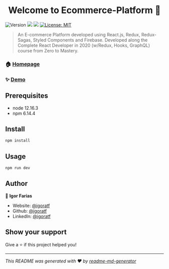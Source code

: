 <h1 align="center">Welcome to Ecommerce-Platform 👋</h1>
<p>
  <img alt="Version" src="https://img.shields.io/badge/version-1.0.0-blue.svg?cacheSeconds=2592000" />
  <img src="https://img.shields.io/badge/node-12.16.3-blue.svg" />
  <img src="https://img.shields.io/badge/npm-6.14.4-blue.svg" />
  <a href="#" target="_blank">
    <img alt="License: MIT" src="https://img.shields.io/badge/License-MIT-yellow.svg" />
  </a>
</p>

> An E-commerce Platform developed using React.js, Redux, Redux-Sagas, Styled Components and Firebase. Developed along the Complete React Developer in 2020 (w/Redux, Hooks, GraphQL) course from Zero to Mastery.

### 🏠 [Homepage](https://github.com/igoratf/Ecommerce-Platform)

### ✨ [Demo](https://ecommerce-crwn-clothing.herokuapp.com/)

## Prerequisites

- node 12.16.3
- npm 6.14.4

## Install

```sh
npm install
```

## Usage

```sh
npm run dev
```

## Author

👤 **Igor Farias**

* Website: [@igoratf](https://igoratf.github.io/portfolio)
* Github: [@igoratf](https://github.com/igoratf)
* LinkedIn: [@igoratf](https://linkedin.com/in/igoratf)

## Show your support

Give a ⭐️ if this project helped you!

***
_This README was generated with ❤️ by [readme-md-generator](https://github.com/kefranabg/readme-md-generator)_